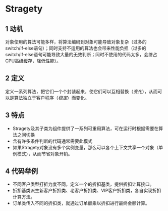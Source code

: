 # Stragety
## 1 动机
对象使用的算法可能多样，将算法编码到对象可能导致对象复杂（过多的switch/if-else语句）；同时支持不适用的算法也会带来性能负担（过多的switch/if-else语句可能导致大量的无效判断；同时不使用的代码太多，会挤占CPU高级缓存，降低性能）。
## 2 定义
定义一系列算法，把它们一个个封装起来，使它们可以互相替换（*变化*），从而可以是算法独立于客户程序（*稳定*）而变化。
## 3 特点
- Stragety及其子类为组件提供了一系列可重用算法，可在运行时根据需要在算法之间切换
- 含有许多条件判断的代码通常需要此模式
- 如果Stragety对象没有多个实例变量，那么可以各个上下文共享一个对象（单例模式），从而节省对象开销。
## 4 代码举例
- 不同客户类型打折力度不同，定义一个的折扣基类，提供折扣计算接口。
- 折扣基类派生新客户折扣类、老客户折扣类、VIP客户折扣类，各自实现折扣计算方法。
- 订单类传入不同的折扣类，就通过订单额乘以折扣进行最终金额计算。